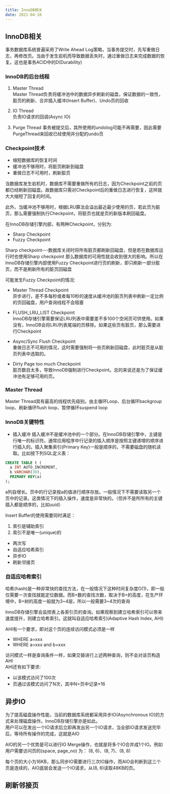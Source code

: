 ```yaml
---
title: InnoDB相关
date: 2021-04-18 
---
```


## InnoDB相关

事务数据库系统普遍采用了Write Ahead Log策略，当事务提交时，先写重做日志，再修改页。当由于发生宕机而导致数据丢失时，通过重做日志来完成数据的恢复。这也是事务ACID中的D(Durability)


### InnoDB的后台线程  

1. Master Thread  
Master Thread负责将缓冲池中的数据异步刷新的磁盘，保证数据的一致性，脏页的刷新、合并插入缓冲(Insert Buffer)、Undo页的回收

2. IO Thread  
负责IO请求的回调(Async IO)

3. Purge Thread
事务被提交后，其所使用的undolog可能不再需要，因此需要PurgeThread来回收已经使用并分配的undo页


### Checkpoint技术
+ 缩短数据库的恢复时间
+ 缓冲池不够用时，将脏页刷新到磁盘
+ 重做日志不可用时，刷新脏页

当数据库发生宕机时，数据库不需要重做所有的日志，因为Checkpoint之前的页都已经刷新回磁盘。故数据库只需对Checkpoint后的重做日志进行恢复，这样就大大缩短了回复的时间。

此外，当缓冲池不够用时，根据LRU算法会溢出最近最少使用的页，若此页为脏页，那么需要强制执行Checkpoint，将脏页也就是页的新版本刷回磁盘。  

在InnoDB存储引擎内部，有两种Checkpoint，分别为:  
+ Sharp Checkpoint
+ Fuzzy Checkpoint

Sharp checkpoint---数据库关闭时将所有脏页都刷新回磁盘，但是若在数据库运行时也使用Sharp checkpoint 那么数据库的可用性就会收到很大的影响。所以在InnoDB存储引擎内部使用Fuzzy Checkpoint进行页的刷新，即只刷新一部分脏页，而不是刷新所有的脏页回磁盘

可能发生Fuzzy Checkpoint的情况:  
+ Master Thread Checkpoint  
异步进行，差不多每秒或者每10秒的速度从缓冲池的脏页列表中刷新一定比例的页回磁盘，用户查询线程不会阻塞  

+ FLUSH_LRU_LIST Checkpoint  
InnoDB存储引擎需要保证LRU列表中需要差不多100个空闲页可供使用。如果没有，InnoDB会将LRU列表尾端的页移除。如果这些页有脏页，那么需要进行Checkpoint

+ Async/Sync Flush Checkpoint  
重做日志不可用的情况，这时需要强制将一些页刷新回磁盘，此时脏页是从脏页列表中选取的。

+ Dirty Page too much Checkpoint  
脏页数目太多，导致InnoDB强制进行Checkpoint。总的来说还是为了保证缓冲池有足够可用的页。


### Master Thread
Master Thread具有最高的线程优先级别。由主循环Loop、后台循环backgroup loop、刷新循环flush loop、暂停循环suspend loop

### InnoDB关键特性
+ 插入缓冲
  插入缓冲不是缓冲池中的一个部分。在InnoDB存储引擎中，主键是行唯一的标识符。通常应用程序中行记录的插入顺序是按照主键递增的顺序进行插入的。插入聚集索引(Primary Key)一般是顺序的，不需要磁盘的随机读取。比如按下列SQL定义表：

```sql
CREATE TABLE t (
  a INT AUTO_INCREMENT,
  b VARCHAR(30),
  PRIMARY KEY(a)
);
```
a列自增长。页中的行记录按a的值进行顺序存放。一般情况下不需要读取另一个页中的记录。这类情况下的插入操作，速度是非常快的。（但并不是所所有的主键插入都是顺序的，比如uuid）  

Insert Buffer的使用需要同时满足：
1. 索引是辅助索引
2. 索引不是唯一(unique)的

+ 两次写
+ 自适应哈希索引
+ 异步IO
+ 刷新邻接页 


### 自适应哈希索引  

哈希(hash)是一种非常快的查找方法，在一般情况下这种时间复杂度O(1)，即一般仅需要一次查找就能定位数据。而B+数的查找次数，取决于B+的高度，在生产环境中，B+树的高度一般就为3~4层，所以一般需要3~4次的查询  

InnoDB存储引擎会监控表上各索引页的查询。如果观察到建立哈希索引可以带来速度提升，则建立哈希索引。这就叫自适应哈希索引(Adaptive Hash Index, AHI)  

AHI有一个要求，即对这个页的连续访问模式必须是一样  

+ WHERE a=xxx
+ WHERE a=xxx and b=xxx  
  
访问模式一样是查询条件一样，如果交替进行上述两种查询，则不会对该页构造AHI  
AHI还有如下要求:  
+ 以该模式访问了100次  
+ 页通过该模式访问了N次，其中N=页中记录*16  



## 异步IO  
为了提高磁盘操作性能，当前的数据库系统都采用异步IO(Asynchronous IO)的方式来处理磁盘操作。InnoDB存储引擎亦是如此。  
用户可以在发出一个IO请求后立即再发出另一个IO请求，当全部IO请求发送完毕后，等待所有操作的完成，这就是AIO  

AIO的另一个优势是可以进行IO Merge操作，也就是将多个IO合并成1个IO。例如用户需要访问页的(space, page_no) 为：
(8, 6)、(8, 7)、(8, 8)  

每个页的大小为16KB，那么同步IO需要进行三次IO操作，而AIO会判断到这三个页是连续的，AIO底层会发送一个IO请求，从(8, 6)读取48KB的页。  


## 刷新邻接页  




















